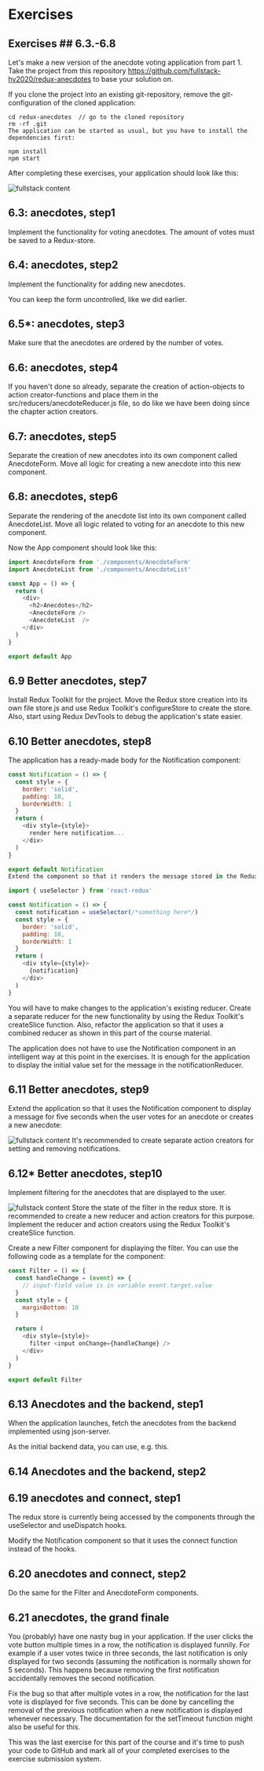 # Exercises

## Exercises ## 6.3.-6.8

Let's make a new version of the anecdote voting application from part 1. Take the project from this repository <https://github.com/fullstack-hy2020/redux-anecdotes> to base your solution on.

If you clone the project into an existing git-repository, remove the git-configuration of the cloned application:

```
cd redux-anecdotes  // go to the cloned repository
rm -rf .git
The application can be started as usual, but you have to install the dependencies first:

npm install
npm start

```

After completing these exercises, your application should look like this:

![fullstack content](https://fullstackopen.com/static/3355cef5793e5407ab7fc33e79195749/5a190/3.png)

## 6.3: anecdotes, step1

Implement the functionality for voting anecdotes. The amount of votes must be saved to a Redux-store.

## 6.4: anecdotes, step2

Implement the functionality for adding new anecdotes.

You can keep the form uncontrolled, like we did earlier.

## 6.5*: anecdotes, step3

Make sure that the anecdotes are ordered by the number of votes.

## 6.6: anecdotes, step4

If you haven't done so already, separate the creation of action-objects to action creator-functions and place them in the src/reducers/anecdoteReducer.js file, so do like we have been doing since the chapter action creators.

## 6.7: anecdotes, step5

Separate the creation of new anecdotes into its own component called AnecdoteForm. Move all logic for creating a new anecdote into this new component.

## 6.8: anecdotes, step6

Separate the rendering of the anecdote list into its own component called AnecdoteList. Move all logic related to voting for an anecdote to this new component.

Now the App component should look like this:

``` javascript
import AnecdoteForm from './components/AnecdoteForm'
import AnecdoteList from './components/AnecdoteList'

const App = () => {
  return (
    <div>
      <h2>Anecdotes</h2>
      <AnecdoteForm />
      <AnecdoteList  />
    </div>
  )
}

export default App
```

## 6.9 Better anecdotes, step7

Install Redux Toolkit for the project. Move the Redux store creation into its own file store.js and use Redux Toolkit's configureStore to create the store. Also, start using Redux DevTools to debug the application's state easier.

## 6.10 Better anecdotes, step8

The application has a ready-made body for the Notification component:

``` javascript
const Notification = () => {
  const style = {
    border: 'solid',
    padding: 10,
    borderWidth: 1
  }
  return (
    <div style={style}>
      render here notification...
    </div>
  )
}

export default Notification
Extend the component so that it renders the message stored in the Redux store, making the component take the following form:

import { useSelector } from 'react-redux'

const Notification = () => {
  const notification = useSelector(/*something here*/)
  const style = {
    border: 'solid',
    padding: 10,
    borderWidth: 1
  }
  return (
    <div style={style}>
      {notification}
    </div>
  )
}
```

You will have to make changes to the application's existing reducer. Create a separate reducer for the new functionality by using the Redux Toolkit's createSlice function. Also, refactor the application so that it uses a combined reducer as shown in this part of the course material.

The application does not have to use the Notification component in an intelligent way at this point in the exercises. It is enough for the application to display the initial value set for the message in the notificationReducer.

## 6.11 Better anecdotes, step9

Extend the application so that it uses the Notification component to display a message for five seconds when the user votes for an anecdote or creates a new anecdote:

![fullstack content](https://fullstackopen.com/static/c82fb74270b3ca5ce1edef02e2cf82bd/5a190/8ea.png)
It's recommended to create separate action creators for setting and removing notifications.

## 6.12* Better anecdotes, step10

Implement filtering for the anecdotes that are displayed to the user.

![fullstack content](https://fullstackopen.com/static/e64e260dbd3b22669115b6eb9dcce7a5/5a190/9ea.png)
Store the state of the filter in the redux store. It is recommended to create a new reducer and action creators for this purpose. Implement the reducer and action creators using the Redux Toolkit's createSlice function.

Create a new Filter component for displaying the filter. You can use the following code as a template for the component:

``` javascript
const Filter = () => {
  const handleChange = (event) => {
    // input-field value is in variable event.target.value
  }
  const style = {
    marginBottom: 10
  }

  return (
    <div style={style}>
      filter <input onChange={handleChange} />
    </div>
  )
}

export default Filter
```

## 6.13 Anecdotes and the backend, step1

When the application launches, fetch the anecdotes from the backend implemented using json-server.

As the initial backend data, you can use, e.g. this.

## 6.14 Anecdotes and the backend, step2

## 6.19 anecdotes and connect, step1

The redux store is currently being accessed by the components through the useSelector and useDispatch hooks.

Modify the Notification component so that it uses the connect function instead of the hooks.

## 6.20 anecdotes and connect, step2

Do the same for the Filter and AnecdoteForm components.

## 6.21 anecdotes, the grand finale

You (probably) have one nasty bug in your application. If the user clicks the vote button multiple times in a row, the notification is displayed funnily. For example if a user votes twice in three seconds, the last notification is only displayed for two seconds (assuming the notification is normally shown for 5 seconds). This happens because removing the first notification accidentally removes the second notification.

Fix the bug so that after multiple votes in a row, the notification for the last vote is displayed for five seconds. This can be done by cancelling the removal of the previous notification when a new notification is displayed whenever necessary. The documentation for the setTimeout function might also be useful for this.

This was the last exercise for this part of the course and it's time to push your code to GitHub and mark all of your completed exercises to the exercise submission system.
